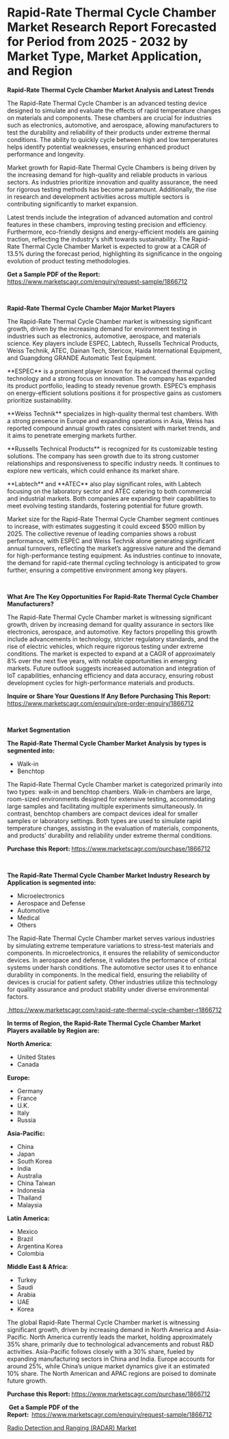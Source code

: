 <p><h1>Rapid-Rate Thermal Cycle Chamber Market Research Report Forecasted for Period from 2025 -  2032 by Market Type, Market Application, and Region</h1></p><p><strong>Rapid-Rate Thermal Cycle Chamber Market Analysis and Latest Trends</strong></p>
<p><p>The Rapid-Rate Thermal Cycle Chamber is an advanced testing device designed to simulate and evaluate the effects of rapid temperature changes on materials and components. These chambers are crucial for industries such as electronics, automotive, and aerospace, allowing manufacturers to test the durability and reliability of their products under extreme thermal conditions. The ability to quickly cycle between high and low temperatures helps identify potential weaknesses, ensuring enhanced product performance and longevity.</p><p>Market growth for Rapid-Rate Thermal Cycle Chambers is being driven by the increasing demand for high-quality and reliable products in various sectors. As industries prioritize innovation and quality assurance, the need for rigorous testing methods has become paramount. Additionally, the rise in research and development activities across multiple sectors is contributing significantly to market expansion.</p><p>Latest trends include the integration of advanced automation and control features in these chambers, improving testing precision and efficiency. Furthermore, eco-friendly designs and energy-efficient models are gaining traction, reflecting the industry's shift towards sustainability. The Rapid-Rate Thermal Cycle Chamber Market is expected to grow at a CAGR of 13.5% during the forecast period, highlighting its significance in the ongoing evolution of product testing methodologies.</p></p>
<p><strong>Get a Sample PDF of the Report:&nbsp;</strong> <a href="https://www.marketscagr.com/enquiry/request-sample/1866712?utm_campaign=2315&utm_medium=2&utm_source=Github&utm_content=ia&utm_term=28022025&utm_id=rapid-rate-thermal-cycle-chamber">https://www.marketscagr.com/enquiry/request-sample/1866712</a></p>
<p>&nbsp;</p>
<p><strong>Rapid-Rate Thermal Cycle Chamber Major Market Players</strong></p>
<p><p>The Rapid-Rate Thermal Cycle Chamber market is witnessing significant growth, driven by the increasing demand for environment testing in industries such as electronics, automotive, aerospace, and materials science. Key players include ESPEC, Labtech, Russells Technical Products, Weiss Technik, ATEC, Dainan Tech, Stericox, Haida International Equipment, and Guangdong GRANDE Automatic Test Equipment.</p><p>**ESPEC** is a prominent player known for its advanced thermal cycling technology and a strong focus on innovation. The company has expanded its product portfolio, leading to steady revenue growth. ESPEC’s emphasis on energy-efficient solutions positions it for prospective gains as customers prioritize sustainability.</p><p>**Weiss Technik** specializes in high-quality thermal test chambers. With a strong presence in Europe and expanding operations in Asia, Weiss has reported compound annual growth rates consistent with market trends, and it aims to penetrate emerging markets further.</p><p>**Russells Technical Products** is recognized for its customizable testing solutions. The company has seen growth due to its strong customer relationships and responsiveness to specific industry needs. It continues to explore new verticals, which could enhance its market share.</p><p>**Labtech** and **ATEC** also play significant roles, with Labtech focusing on the laboratory sector and ATEC catering to both commercial and industrial markets. Both companies are expanding their capabilities to meet evolving testing standards, fostering potential for future growth.</p><p>Market size for the Rapid-Rate Thermal Cycle Chamber segment continues to increase, with estimates suggesting it could exceed $500 million by 2025. The collective revenue of leading companies shows a robust performance, with ESPEC and Weiss Technik alone generating significant annual turnovers, reflecting the market’s aggressive nature and the demand for high-performance testing equipment. As industries continue to innovate, the demand for rapid-rate thermal cycling technology is anticipated to grow further, ensuring a competitive environment among key players.</p></p>
<p>&nbsp;</p>
<p><strong>What Are The Key Opportunities For Rapid-Rate Thermal Cycle Chamber Manufacturers?</strong></p>
<p><p>The Rapid-Rate Thermal Cycle Chamber market is witnessing significant growth, driven by increasing demand for quality assurance in sectors like electronics, aerospace, and automotive. Key factors propelling this growth include advancements in technology, stricter regulatory standards, and the rise of electric vehicles, which require rigorous testing under extreme conditions. The market is expected to expand at a CAGR of approximately 8% over the next five years, with notable opportunities in emerging markets. Future outlook suggests increased automation and integration of IoT capabilities, enhancing efficiency and data accuracy, ensuring robust development cycles for high-performance materials and products.</p></p>
<p><strong>Inquire or Share Your Questions If Any Before Purchasing This Report:</strong> <a href="https://www.marketscagr.com/enquiry/pre-order-enquiry/1866712?utm_campaign=2315&utm_medium=2&utm_source=Github&utm_content=ia&utm_term=28022025&utm_id=rapid-rate-thermal-cycle-chamber">https://www.marketscagr.com/enquiry/pre-order-enquiry/1866712</a></p>
<p>&nbsp;</p>
<p><strong>Market Segmentation</strong></p>
<p><strong>The Rapid-Rate Thermal Cycle Chamber Market Analysis by types is segmented into:</strong></p>
<p><ul><li>Walk-in</li><li>Benchtop</li></ul></p>
<p><p>The Rapid-Rate Thermal Cycle Chamber market is categorized primarily into two types: walk-in and benchtop chambers. Walk-in chambers are large, room-sized environments designed for extensive testing, accommodating large samples and facilitating multiple experiments simultaneously. In contrast, benchtop chambers are compact devices ideal for smaller samples or laboratory settings. Both types are used to simulate rapid temperature changes, assisting in the evaluation of materials, components, and products' durability and reliability under extreme thermal conditions.</p></p>
<p><strong>Purchase this Report:&nbsp;</strong><a href="https://www.marketscagr.com/purchase/1866712?utm_campaign=2315&utm_medium=2&utm_source=Github&utm_content=ia&utm_term=28022025&utm_id=rapid-rate-thermal-cycle-chamber">https://www.marketscagr.com/purchase/1866712</a></p>
<p>&nbsp;</p>
<p><strong>The Rapid-Rate Thermal Cycle Chamber Market Industry Research by Application is segmented into:</strong></p>
<p><ul><li>Microelectronics</li><li>Aerospace and Defense</li><li>Automotive</li><li>Medical</li><li>Others</li></ul></p>
<p><p>The Rapid-Rate Thermal Cycle Chamber market serves various industries by simulating extreme temperature variations to stress-test materials and components. In microelectronics, it ensures the reliability of semiconductor devices. In aerospace and defense, it validates the performance of critical systems under harsh conditions. The automotive sector uses it to enhance durability in components. In the medical field, ensuring the reliability of devices is crucial for patient safety. Other industries utilize this technology for quality assurance and product stability under diverse environmental factors.</p></p>
<p><a href="https://www.marketscagr.com/rapid-rate-thermal-cycle-chamber-r1866712?utm_campaign=2315&utm_medium=2&utm_source=Github&utm_content=ia&utm_term=28022025&utm_id=rapid-rate-thermal-cycle-chamber">&nbsp;https://www.marketscagr.com/rapid-rate-thermal-cycle-chamber-r1866712</a></p>
<p><strong>In terms of Region, the Rapid-Rate Thermal Cycle Chamber Market Players available by Region are:</strong></p>
<p>
    <p> <strong> North America: </strong>
        <ul>
            <li>United States</li>
            <li>Canada</li>
        </ul>
        </p> 
    <p> <strong> Europe: </strong>
        <ul>
            <li>Germany</li>
            <li>France</li>
            <li>U.K.</li>
            <li>Italy</li>
            <li>Russia</li>
        </ul>
        </p> 
    <p> <strong> Asia-Pacific: </strong>
        <ul>
            <li>China</li>
            <li>Japan</li>
            <li>South Korea</li>
            <li>India</li>
            <li>Australia</li>
            <li>China Taiwan</li>
            <li>Indonesia</li>
            <li>Thailand</li>
            <li>Malaysia</li>
        </ul>
        </p> 
    <p> <strong> Latin America: </strong>
        <ul>
            <li>Mexico</li>
            <li>Brazil</li>
            <li>Argentina Korea</li>
            <li>Colombia</li>
        </ul>
        </p> 
    <p> <strong> Middle East & Africa: </strong>
        <ul>
            <li>Turkey</li>
            <li>Saudi</li>
            <li>Arabia</li>
            <li>UAE</li>
            <li>Korea</li>
        </ul>
    </p>
    </p>
<p><p>The global Rapid-Rate Thermal Cycle Chamber market is witnessing significant growth, driven by increasing demand in North America and Asia-Pacific. North America currently leads the market, holding approximately 35% share, primarily due to technological advancements and robust R&D activities. Asia-Pacific follows closely with a 30% share, fueled by expanding manufacturing sectors in China and India. Europe accounts for around 25%, while China’s unique market dynamics give it an estimated 10% share. The North American and APAC regions are poised to dominate future growth.</p></p>
<p><strong>Purchase this Report: </strong><a href="https://www.marketscagr.com/purchase/1866712?utm_campaign=2315&utm_medium=2&utm_source=Github&utm_content=ia&utm_term=28022025&utm_id=rapid-rate-thermal-cycle-chamber">https://www.marketscagr.com/purchase/1866712</a></p>
<p>&nbsp;<strong>Get a Sample PDF of the Report:&nbsp;&nbsp;</strong><a href="https://www.marketscagr.com/enquiry/request-sample/1866712?utm_campaign=2315&utm_medium=2&utm_source=Github&utm_content=ia&utm_term=28022025&utm_id=rapid-rate-thermal-cycle-chamber">https://www.marketscagr.com/enquiry/request-sample/1866712</a></p>
<p><strong></strong></p>
<p><p><a href="https://github.com/feyzacurllj9/Market-Research-Report-List-1/blob/main/radio-detection-and-ranging-radar-market.md?utm_campaign=2315&utm_medium=2&utm_source=Github&utm_content=ia&utm_term=28022025&utm_id=rapid-rate-thermal-cycle-chamber">Radio Detection and Ranging (RADAR) Market</a></p></p>